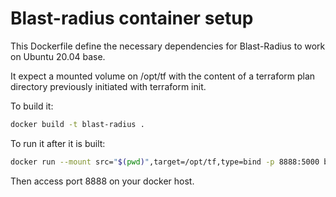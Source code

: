 # Blast-radius container setup

This Dockerfile define the necessary dependencies for Blast-Radius to work on Ubuntu 20.04 base.

It expect a mounted volume on /opt/tf with the content of a terraform plan directory previously initiated with terraform init.

To build it:
```sh
docker build -t blast-radius .
```

To run it after it is built:
```sh
docker run --mount src="$(pwd)",target=/opt/tf,type=bind -p 8888:5000 blast-radius
```

Then access port 8888 on your docker host.